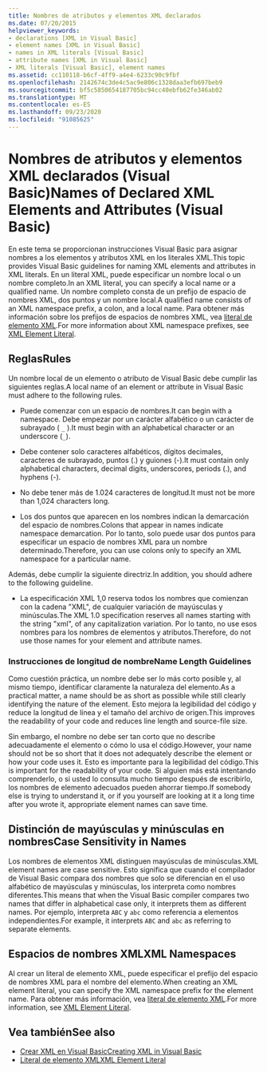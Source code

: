 ```yaml
---
title: Nombres de atributos y elementos XML declarados
ms.date: 07/20/2015
helpviewer_keywords:
- declarations [XML in Visual Basic]
- element names [XML in Visual Basic]
- names in XML literals [Visual Basic]
- attribute names [XML in Visual Basic]
- XML literals [Visual Basic], element names
ms.assetid: cc110118-b6cf-4ff9-a4e4-6233c90c9fbf
ms.openlocfilehash: 2142674c3de4c5ac9e806c1328daa3efb697beb9
ms.sourcegitcommit: bf5c5850654187705bc94cc40ebfb62fe346ab02
ms.translationtype: MT
ms.contentlocale: es-ES
ms.lasthandoff: 09/23/2020
ms.locfileid: "91085625"
---
```

# <a name="names-of-declared-xml-elements-and-attributes-visual-basic"></a><span data-ttu-id="40da7-102">Nombres de atributos y elementos XML declarados (Visual Basic)</span><span class="sxs-lookup"><span data-stu-id="40da7-102">Names of Declared XML Elements and Attributes (Visual Basic)</span></span>

<span data-ttu-id="40da7-103">En este tema se proporcionan instrucciones Visual Basic para asignar nombres a los elementos y atributos XML en los literales XML.</span><span class="sxs-lookup"><span data-stu-id="40da7-103">This topic provides Visual Basic guidelines for naming XML elements and attributes in XML literals.</span></span>  <span data-ttu-id="40da7-104">En un literal XML, puede especificar un nombre local o un nombre completo.</span><span class="sxs-lookup"><span data-stu-id="40da7-104">In an XML literal, you can specify a local name or a qualified name.</span></span> <span data-ttu-id="40da7-105">Un nombre completo consta de un prefijo de espacio de nombres XML, dos puntos y un nombre local.</span><span class="sxs-lookup"><span data-stu-id="40da7-105">A qualified name consists of an XML namespace prefix, a colon, and a local name.</span></span> <span data-ttu-id="40da7-106">Para obtener más información sobre los prefijos de espacios de nombres XML, vea [literal de elemento XML](../../../language-reference/xml-literals/xml-element-literal.md).</span><span class="sxs-lookup"><span data-stu-id="40da7-106">For more information about XML namespace prefixes, see [XML Element Literal](../../../language-reference/xml-literals/xml-element-literal.md).</span></span>  
  
## <a name="rules"></a><span data-ttu-id="40da7-107">Reglas</span><span class="sxs-lookup"><span data-stu-id="40da7-107">Rules</span></span>  

 <span data-ttu-id="40da7-108">Un nombre local de un elemento o atributo de Visual Basic debe cumplir las siguientes reglas.</span><span class="sxs-lookup"><span data-stu-id="40da7-108">A local name of an element or attribute in Visual Basic must adhere to the following rules.</span></span>  
  
- <span data-ttu-id="40da7-109">Puede comenzar con un espacio de nombres.</span><span class="sxs-lookup"><span data-stu-id="40da7-109">It can begin with a namespace.</span></span> <span data-ttu-id="40da7-110">Debe empezar por un carácter alfabético o un carácter de subrayado ( `_` ).</span><span class="sxs-lookup"><span data-stu-id="40da7-110">It must begin with an alphabetical character or an underscore (`_`).</span></span>  
  
- <span data-ttu-id="40da7-111">Debe contener solo caracteres alfabéticos, dígitos decimales, caracteres de subrayado, puntos (.) y guiones (-).</span><span class="sxs-lookup"><span data-stu-id="40da7-111">It must contain only alphabetical characters, decimal digits, underscores, periods (.), and hyphens (-).</span></span>  
  
- <span data-ttu-id="40da7-112">No debe tener más de 1.024 caracteres de longitud.</span><span class="sxs-lookup"><span data-stu-id="40da7-112">It must not be more than 1,024 characters long.</span></span>  
  
- <span data-ttu-id="40da7-113">Los dos puntos que aparecen en los nombres indican la demarcación del espacio de nombres.</span><span class="sxs-lookup"><span data-stu-id="40da7-113">Colons that appear in names indicate namespace demarcation.</span></span> <span data-ttu-id="40da7-114">Por lo tanto, solo puede usar dos puntos para especificar un espacio de nombres XML para un nombre determinado.</span><span class="sxs-lookup"><span data-stu-id="40da7-114">Therefore, you can use colons only to specify an XML namespace for a particular name.</span></span>  
  
 <span data-ttu-id="40da7-115">Además, debe cumplir la siguiente directriz.</span><span class="sxs-lookup"><span data-stu-id="40da7-115">In addition, you should adhere to the following guideline.</span></span>  
  
- <span data-ttu-id="40da7-116">La especificación XML 1,0 reserva todos los nombres que comienzan con la cadena "XML", de cualquier variación de mayúsculas y minúsculas.</span><span class="sxs-lookup"><span data-stu-id="40da7-116">The XML 1.0 specification reserves all names starting with the string "xml", of any capitalization variation.</span></span> <span data-ttu-id="40da7-117">Por lo tanto, no use esos nombres para los nombres de elementos y atributos.</span><span class="sxs-lookup"><span data-stu-id="40da7-117">Therefore, do not use those names for your element and attribute names.</span></span>  
  
### <a name="name-length-guidelines"></a><span data-ttu-id="40da7-118">Instrucciones de longitud de nombre</span><span class="sxs-lookup"><span data-stu-id="40da7-118">Name Length Guidelines</span></span>  

 <span data-ttu-id="40da7-119">Como cuestión práctica, un nombre debe ser lo más corto posible y, al mismo tiempo, identificar claramente la naturaleza del elemento.</span><span class="sxs-lookup"><span data-stu-id="40da7-119">As a practical matter, a name should be as short as possible while still clearly identifying the nature of the element.</span></span> <span data-ttu-id="40da7-120">Esto mejora la legibilidad del código y reduce la longitud de línea y el tamaño del archivo de origen.</span><span class="sxs-lookup"><span data-stu-id="40da7-120">This improves the readability of your code and reduces line length and source-file size.</span></span>  
  
 <span data-ttu-id="40da7-121">Sin embargo, el nombre no debe ser tan corto que no describe adecuadamente el elemento o cómo lo usa el código.</span><span class="sxs-lookup"><span data-stu-id="40da7-121">However, your name should not be so short that it does not adequately describe the element or how your code uses it.</span></span> <span data-ttu-id="40da7-122">Esto es importante para la legibilidad del código.</span><span class="sxs-lookup"><span data-stu-id="40da7-122">This is important for the readability of your code.</span></span> <span data-ttu-id="40da7-123">Si alguien más está intentando comprenderlo, o si usted lo consulta mucho tiempo después de escribirlo, los nombres de elemento adecuados pueden ahorrar tiempo.</span><span class="sxs-lookup"><span data-stu-id="40da7-123">If somebody else is trying to understand it, or if you yourself are looking at it a long time after you wrote it, appropriate element names can save time.</span></span>  
  
## <a name="case-sensitivity-in-names"></a><span data-ttu-id="40da7-124">Distinción de mayúsculas y minúsculas en nombres</span><span class="sxs-lookup"><span data-stu-id="40da7-124">Case Sensitivity in Names</span></span>  

 <span data-ttu-id="40da7-125">Los nombres de elementos XML distinguen mayúsculas de minúsculas.</span><span class="sxs-lookup"><span data-stu-id="40da7-125">XML element names are case sensitive.</span></span> <span data-ttu-id="40da7-126">Esto significa que cuando el compilador de Visual Basic compara dos nombres que solo se diferencian en el uso alfabético de mayúsculas y minúsculas, los interpreta como nombres diferentes.</span><span class="sxs-lookup"><span data-stu-id="40da7-126">This means that when the Visual Basic compiler compares two names that differ in alphabetical case only, it interprets them as different names.</span></span> <span data-ttu-id="40da7-127">Por ejemplo, interpreta `ABC` y `abc` como referencia a elementos independientes.</span><span class="sxs-lookup"><span data-stu-id="40da7-127">For example, it interprets `ABC` and `abc` as referring to separate elements.</span></span>  
  
## <a name="xml-namespaces"></a><span data-ttu-id="40da7-128">Espacios de nombres XML</span><span class="sxs-lookup"><span data-stu-id="40da7-128">XML Namespaces</span></span>  

 <span data-ttu-id="40da7-129">Al crear un literal de elemento XML, puede especificar el prefijo del espacio de nombres XML para el nombre del elemento.</span><span class="sxs-lookup"><span data-stu-id="40da7-129">When creating an XML element literal, you can specify the XML namespace prefix for the element name.</span></span> <span data-ttu-id="40da7-130">Para obtener más información, vea [literal de elemento XML](../../../language-reference/xml-literals/xml-element-literal.md).</span><span class="sxs-lookup"><span data-stu-id="40da7-130">For more information, see [XML Element Literal](../../../language-reference/xml-literals/xml-element-literal.md).</span></span>  
  
## <a name="see-also"></a><span data-ttu-id="40da7-131">Vea también</span><span class="sxs-lookup"><span data-stu-id="40da7-131">See also</span></span>

- [<span data-ttu-id="40da7-132">Crear XML en Visual Basic</span><span class="sxs-lookup"><span data-stu-id="40da7-132">Creating XML in Visual Basic</span></span>](creating-xml.md)
- [<span data-ttu-id="40da7-133">Literal de elemento XML</span><span class="sxs-lookup"><span data-stu-id="40da7-133">XML Element Literal</span></span>](../../../language-reference/xml-literals/xml-element-literal.md)
